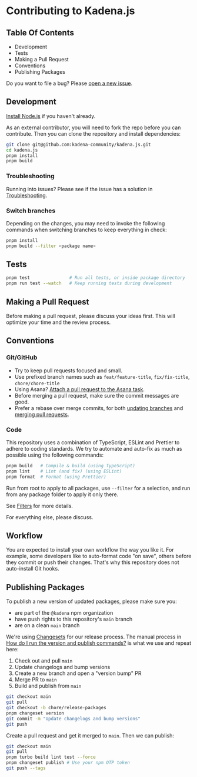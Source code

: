 # Contributing to Kadena.js

## Table Of Contents

- Development
- Tests
- Making a Pull Request
- Conventions
- Publishing Packages

Do you want to file a bug? Please [open a new issue][1].

## Development

[Install Node.js][2] if you haven't already.

As an external contributor, you will need to fork the repo before you can
contribute. Then you can clone the repository and install dependencies:

```sh
git clone git@github.com:kadena-community/kadena.js.git
cd kadena.js
pnpm install
pnpm build
```

### Troubleshooting

Running into issues? Please see if the issue has a solution in
[Troubleshooting][3].

### Switch branches

Depending on the changes, you may need to invoke the following commands when
switching branches to keep everything in check:

```sh
pnpm install
pnpm build --filter <package name>
```

## Tests

```sh
pnpm test               # Run all tests, or inside package directory
pnpm run test --watch   # Keep running tests during development
```

## Making a Pull Request

Before making a pull request, please discuss your ideas first. This will
optimize your time and the review process.

## Conventions

### Git/GitHub

- Try to keep pull requests focused and small.
- Use prefixed branch names such as `feat/feature-title`, `fix/fix-title`,
  `chore/chore-title`
- Using Asana? [Attach a pull request to the Asana task][4].
- Before merging a pull request, make sure the commit messages are good.
- Prefer a rebase over merge commits, for both [updating branches][5] and
  [merging pull requests][6].

### Code

This repository uses a combination of TypeScript, ESLint and Prettier to adhere
to coding standards. We try to automate and auto-fix as much as possible using
the following commands:

```sh
pnpm build   # Compile & build (using TypeScript)
pnpm lint    # Lint (and fix) (using ESLint)
pnpm format  # Format (using Prettier)
```

Run from root to apply to all packages, use `--filter` for a selection, and run
from any package folder to apply it only there.

See [Filters][7] for more details.

For everything else, please discuss.

## Workflow

You are expected to install your own workflow the way you like it. For example,
some developers like to auto-format code "on save", others before they commit or
push their changes. That's why this repository does not auto-install Git hooks.

## Publishing Packages

To publish a new version of updated packages, please make sure you:

- are part of the `@kadena` npm organization
- have push rights to this repository's `main` branch
- are on a clean `main` branch

We're using [Changesets][8] for our release process. The manual process in [How
do I run the version and publish commands?][9] is what we use and repeat here:

1.  Check out and pull `main`
2.  Update changelogs and bump versions
3.  Create a new branch and open a "version bump" PR
4.  Merge PR to `main`
5.  Build and publish from `main`

```sh
git checkout main
git pull
git checkout -b chore/release-packages
pnpm changeset version
git commit -m "Update changelogs and bump versions"
git push
```

Create a pull request and get it merged to `main`. Then we can publish:

```sh
git checkout main
git pull
pnpm turbo build lint test --force
pnpm changeset publish # Use your npm OTP token
git push --tags
```

[1]: https://github.com/kadena-community/kadena.js/issues/new/choose
[2]: https://nodejs.org/en/download/package-manager
[3]: ./docs/troubleshooting.md
[4]: https://asana.com/guide/help/api/github#gl-key
[5]:
  https://docs.github.com/en/pull-requests/collaborating-with-pull-requests/proposing-changes-to-your-work-with-pull-requests/keeping-your-pull-request-in-sync-with-the-base-branch
[6]:
  https://docs.github.com/en/pull-requests/collaborating-with-pull-requests/incorporating-changes-from-a-pull-request/merging-a-pull-request
[7]: ./docs/pnpm-turbo-filter.md
[8]: https://github.com/changesets/changesets
[9]:
  https://github.com/changesets/changesets/blob/main/docs/automating-changesets.md#how-do-i-run-the-version-and-publish-commands
